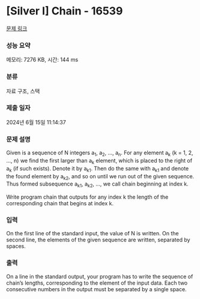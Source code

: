 # [Silver I] Chain - 16539 

[문제 링크](https://www.acmicpc.net/problem/16539) 

### 성능 요약

메모리: 7276 KB, 시간: 144 ms

### 분류

자료 구조, 스택

### 제출 일자

2024년 6월 15일 11:14:37

### 문제 설명

<p>Given is a sequence of N integers a<sub>1</sub>, a<sub>2</sub>, ..., a<sub>n</sub>. For any element a<sub>k</sub> (k = 1, 2, ..., n) we find the first larger than a<sub>k</sub> element, which is placed to the right of a<sub>k</sub> (if such exists). Denote it by a<sub>k1</sub>. Then do the same with a<sub>k1</sub> and denote the found element by a<sub>k2</sub>, and so on until we run out of the given sequence. Thus formed subsequence a<sub>k1</sub>, a<sub>k2</sub>, ..., we call chain beginning at index k.</p>

<p>Write program chain that outputs for any index k the length of the corresponding chain that begins at index k.</p>

### 입력 

 <p>On the first line of the standard input, the value of N is written. On the second line, the elements of the given sequence are written, separated by spaces.</p>

### 출력 

 <p>On a line in the standard output, your program has to write the sequence of chain’s lengths, corresponding to the element of the input data. Each two consecutive numbers in the output must be separated by a single space.</p>

